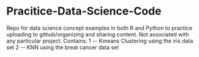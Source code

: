 # Pracitice-Data-Science-Code
Repo for data science concept examples in both R and Python to practice uploading to github/organizing and sharing content. Not associated with any particular project.
Contains:
1 -- Kmeans Clustering using the iris data set
2 -- KNN using the breat cancer data set
